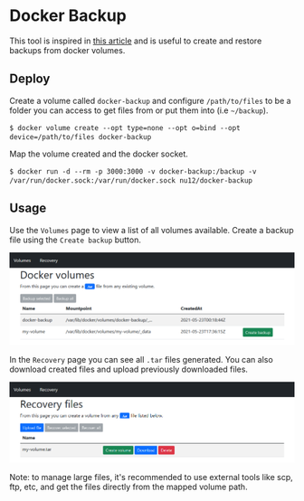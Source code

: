 # Docker Backup

This tool is inspired in [this article](https://blog.ssdnodes.com/blog/docker-backup-volumes/) and is useful to create and restore backups from docker volumes.

## Deploy

Create a volume called `docker-backup` and configure `/path/to/files` to be a folder you can access to get files from or put them into (i.e `~/backup`).
```shell
$ docker volume create --opt type=none --opt o=bind --opt device=/path/to/files docker-backup
```
 Map the volume created and the docker socket.

```shell
$ docker run -d --rm -p 3000:3000 -v docker-backup:/backup -v /var/run/docker.sock:/var/run/docker.sock nu12/docker-backup
```

## Usage

Use the `Volumes` page to view a list of all volumes available. Create a backup file using the `Create backup` button.

![alt text](public/backup.PNG)

In the `Recovery` page you can see all `.tar` files generated. You can also download created files and upload previously downloaded files.

![alt text](public/recovery.PNG)

Note: to manage large files, it's recommended to use external tools like scp, ftp, etc, and get the files directly from the mapped volume path.